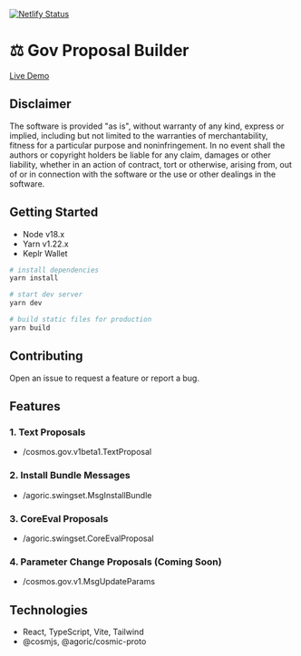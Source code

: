 [![Netlify Status](https://api.netlify.com/api/v1/badges/1fe8896d-c11b-42cc-badb-6fb24f68318b/deploy-status)](https://app.netlify.com/sites/shimmering-cactus-88287f/deploys)


# ⚖️ Gov Proposal Builder

[Live Demo](https://agoric-gov-proposal-hub.netlify.app)


## Disclaimer

The software is provided "as is", without warranty of any kind, express or implied, including but not limited to the warranties of merchantability, fitness for a particular purpose and noninfringement. In no event shall the authors or copyright holders be liable for any claim, damages or other liability, whether in an action of contract, tort or otherwise, arising from, out of or in connection with the software or the use or other dealings in the software.

## Getting Started

- Node v18.x
- Yarn v1.22.x
- Keplr Wallet

```bash
# install dependencies
yarn install

# start dev server
yarn dev

# build static files for production
yarn build
```

## Contributing 

Open an issue to request a feature or report a bug.


## Features

### 1. Text Proposals

- /cosmos.gov.v1beta1.TextProposal

### 2. Install Bundle Messages

- /agoric.swingset.MsgInstallBundle

### 3. CoreEval Proposals

- /agoric.swingset.CoreEvalProposal

### 4. Parameter Change Proposals (Coming Soon)

- /cosmos.gov.v1.MsgUpdateParams


## Technologies

- React, TypeScript, Vite, Tailwind
- @cosmjs, @agoric/cosmic-proto

